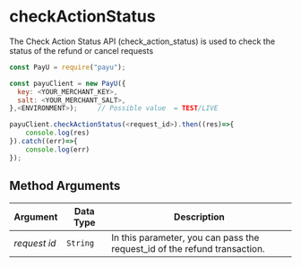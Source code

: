 checkActionStatus
========================

The Check Action Status API (check_action_status) is used to check the status of the refund or cancel requests

```javascript
const PayU = require("payu");

const payuClient = new PayU({
  key: <YOUR_MERCHANT_KEY>,
  salt: <YOUR_MERCHANT_SALT>,
},<ENVIRONMENT>);     // Possible value  = TEST/LIVE

payuClient.checkActionStatus(<request_id>).then((res)=>{
    console.log(res)
}).catch((err)=>{
    console.log(err)
});
```

## Method Arguments


Argument | Data Type |  Description
------------ | ------------- | -------------
*request id* | ```String``` | In this parameter, you can pass the request_id of the refund transaction. 